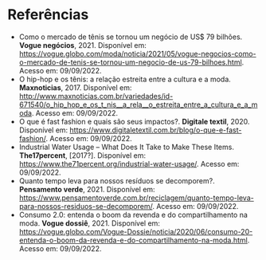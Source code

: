 # Referências

*	Como o mercado de tênis se tornou um negócio de US$ 79 bilhões. **Vogue negócios**, 2021. Disponível em: https://vogue.globo.com/moda/noticia/2021/05/vogue-negocios-como-o-mercado-de-tenis-se-tornou-um-negocio-de-us-79-bilhoes.html. Acesso em: 09/09/2022.
*	O hip-hop e os tênis: a relação estreita entre a cultura e a moda. **Maxnoticias**, 2017. Disponível em: http://www.maxnoticias.com.br/variedades/id-671540/o_hip_hop_e_os_t_nis__a_rela__o_estreita_entre_a_cultura_e_a_moda. Acesso em: 09/09/2022.  
*	O que é fast fashion e quais são seus impactos?. **Digitale textil**, 2020. Disponível em: https://www.digitaletextil.com.br/blog/o-que-e-fast-fashion/. Acesso em: 09/09/2022.  
*	Industrial Water Usage – What Does It Take to Make These Items. **The17percent**, [2017?]. Disponível em: https://www.the71percent.org/industrial-water-usage/. Acesso em: 09/09/2022.  
*	Quanto tempo leva para nossos resíduos se decomporem?. **Pensamento verde**, 2021. Disponível em: https://www.pensamentoverde.com.br/reciclagem/quanto-tempo-leva-para-nossos-residuos-se-decomporem/. Acesso em: 09/09/2022.  
*	Consumo 2.0: entenda o boom da revenda e do compartilhamento na moda. **Vogue dossiê**, 2021. Disponível em: https://vogue.globo.com/Vogue-Dossie/noticia/2020/06/consumo-20-entenda-o-boom-da-revenda-e-do-compartilhamento-na-moda.html. Acesso em: 09/09/2022.
